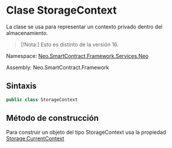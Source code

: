 # Clase StorageContext

La clase se usa para representar un contexto privado dentro del almacenamiento.

> [!Nota:] 
> Esto es distinto de la versión 16.

Namespace: [Neo.SmartContract.Framework.Services.Neo](../Neo.md)

Assembly: Neo.SmartContract.Framework

## Sintaxis

```c#
public class StorageContext
```

## Método de construcción

Para construir un objeto del tipo StorageContext usa la propiedad [Storage.CurrentContext](Storage/CurrentContext.md)

